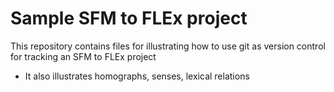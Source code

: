 # Sample SFM to FLEx project
This repository contains files for illustrating how to use git as version control for tracking an SFM to FLEx project

 * It also illustrates homographs, senses, lexical relations
